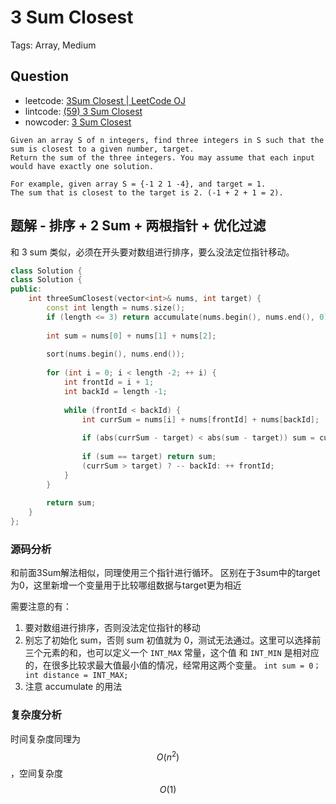 # 3 Sum Closest

Tags: Array, Medium

## Question

- leetcode: [3Sum Closest | LeetCode OJ](https://leetcode.com/problems/3sum-closest/)
- lintcode: [(59) 3 Sum Closest](http://www.lintcode.com/en/problem/3-sum-closest/)
- nowcoder: [3 Sum Closest](https://www.nowcoder.com/practice/291a866d7c904563876b373b0b157dde?tpId=46&tqId=29162&tPage=1&rp=1&ru=/ta/leetcode&qru=/ta/leetcode/question-ranking)

```
Given an array S of n integers, find three integers in S such that the sum is closest to a given number, target. 
Return the sum of the three integers. You may assume that each input would have exactly one solution.

For example, given array S = {-1 2 1 -4}, and target = 1.
The sum that is closest to the target is 2. (-1 + 2 + 1 = 2).
```

## 题解 - 排序 + 2 Sum + 两根指针 + 优化过滤

和 3 sum 类似，必须在开头要对数组进行排序，要么没法定位指针移动。

```cpp
class Solution {
class Solution {
public:
    int threeSumClosest(vector<int>& nums, int target) {
        const int length = nums.size();
        if (length <= 3) return accumulate(nums.begin(), nums.end(), 0);
        
        int sum = nums[0] + nums[1] + nums[2];
        
        sort(nums.begin(), nums.end());
        
        for (int i = 0; i < length -2; ++ i) {
            int frontId = i + 1;
            int backId = length -1;
            
            while (frontId < backId) {
                int currSum = nums[i] + nums[frontId] + nums[backId];
                    
                if (abs(currSum - target) < abs(sum - target)) sum = currSum;
                
                if (sum == target) return sum;
                (currSum > target) ? -- backId: ++ frontId;
            }
        }
        
        return sum;
    }
};

```

### 源码分析

和前面3Sum解法相似，同理使用三个指针进行循环。
区别在于3sum中的target为0，这里新增一个变量用于比较哪组数据与target更为相近

需要注意的有：

1. 要对数组进行排序，否则没法定位指针的移动
2. 别忘了初始化 sum，否则 sum 初值就为 0，测试无法通过。这里可以选择前三个元素的和，也可以定义一个 `INT_MAX` 常量，这个值 和 `INT_MIN` 是相对应的，在很多比较求最大值最小值的情况，经常用这两个变量。 `int sum = 0； int distance = INT_MAX;`
4. 注意 accumulate 的用法


### 复杂度分析

时间复杂度同理为$$O(n^2)$$，空间复杂度$$O(1)$$